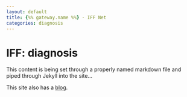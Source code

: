 ```yaml
---
layout: default
title: {%% gateway.name %%} - IFF Net
categories: diagnosis
---
```

<div class="blurb">
	<h1>IFF: diagnosis</h1>
	<p>This content is being set through a properly named markdown file and piped through Jekyll into the site...</p>
	<p>This site also has a <a href="http://{{ site.domain }}/blog/">blog</a>.</p>
</div>
